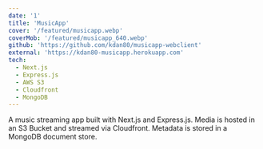 ```yaml
---
date: '1'
title: 'MusicApp'
cover: '/featured/musicapp.webp'
coverMob: '/featured/musicapp_640.webp'
github: 'https://github.com/kdan80/musicapp-webclient'
external: 'https://kdan80-musicapp.herokuapp.com'
tech:
  - Next.js
  - Express.js
  - AWS S3
  - Cloudfront
  - MongoDB
---
```


A music streaming app built with Next.js and Express.js. Media is hosted in an S3 Bucket and streamed via Cloudfront. Metadata is stored in a MongoDB document store.
